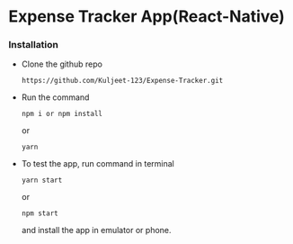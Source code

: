 # Expense Tracker App(React-Native)

### Installation

- Clone the github repo
  ```
  https://github.com/Kuljeet-123/Expense-Tracker.git
  ```
- Run the command
  ```
  npm i or npm install
  ```
  or
  ```
  yarn
  ```
- To test the app, run command in terminal
  ```
  yarn start
  ```
  or
  ```
  npm start
  ```
  and install the app in emulator or phone.
